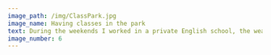 ```yaml
---
image_path: /img/ClassPark.jpg
image_name: Having classes in the park
text: During the weekends I worked in a private English school, the weather was nice so we decided to have a class in the nearby park. 
image_number: 6
---
```

